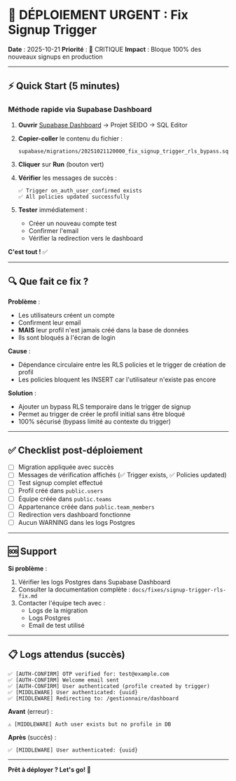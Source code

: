 # 🚨 DÉPLOIEMENT URGENT : Fix Signup Trigger

**Date** : 2025-10-21
**Priorité** : 🔴 CRITIQUE
**Impact** : Bloque 100% des nouveaux signups en production

---

## ⚡ Quick Start (5 minutes)

### Méthode rapide via Supabase Dashboard

1. **Ouvrir** [Supabase Dashboard](https://supabase.com/dashboard) → Projet SEIDO → SQL Editor

2. **Copier-coller** le contenu du fichier :
   ```
   supabase/migrations/20251021120000_fix_signup_trigger_rls_bypass.sql
   ```

3. **Cliquer** sur **Run** (bouton vert)

4. **Vérifier** les messages de succès :
   ```
   ✅ Trigger on_auth_user_confirmed exists
   ✅ All policies updated successfully
   ```

5. **Tester** immédiatement :
   - Créer un nouveau compte test
   - Confirmer l'email
   - Vérifier la redirection vers le dashboard

**C'est tout !** ✅

---

## 🔍 Que fait ce fix ?

**Problème** :
- Les utilisateurs créent un compte
- Confirment leur email
- **MAIS** leur profil n'est jamais créé dans la base de données
- Ils sont bloqués à l'écran de login

**Cause** :
- Dépendance circulaire entre les RLS policies et le trigger de création de profil
- Les policies bloquent les INSERT car l'utilisateur n'existe pas encore

**Solution** :
- Ajouter un bypass RLS temporaire dans le trigger de signup
- Permet au trigger de créer le profil initial sans être bloqué
- 100% sécurisé (bypass limité au contexte du trigger)

---

## ✅ Checklist post-déploiement

- [ ] Migration appliquée avec succès
- [ ] Messages de vérification affichés (✅ Trigger exists, ✅ Policies updated)
- [ ] Test signup complet effectué
- [ ] Profil créé dans `public.users`
- [ ] Équipe créée dans `public.teams`
- [ ] Appartenance créée dans `public.team_members`
- [ ] Redirection vers dashboard fonctionne
- [ ] Aucun WARNING dans les logs Postgres

---

## 🆘 Support

**Si problème** :
1. Vérifier les logs Postgres dans Supabase Dashboard
2. Consulter la documentation complète : `docs/fixes/signup-trigger-rls-fix.md`
3. Contacter l'équipe tech avec :
   - Logs de la migration
   - Logs Postgres
   - Email de test utilisé

---

## 📋 Logs attendus (succès)

```
✅ [AUTH-CONFIRM] OTP verified for: test@example.com
✅ [AUTH-CONFIRM] Welcome email sent
✅ [AUTH-CONFIRM] User authenticated (profile created by trigger)
✅ [MIDDLEWARE] User authenticated: {uuid}
✅ [MIDDLEWARE] Redirecting to: /gestionnaire/dashboard
```

**Avant** (erreur) :
```
⚠️ [MIDDLEWARE] Auth user exists but no profile in DB
```

**Après** (succès) :
```
✅ [MIDDLEWARE] User authenticated: {uuid}
```

---

**Prêt à déployer ? Let's go! 🚀**
